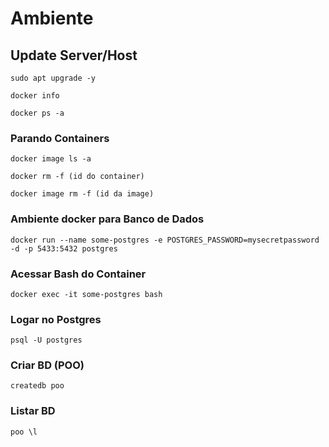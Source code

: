 # Ambiente
## Update Server/Host

```
sudo apt upgrade -y
```
```
docker info
```
```
docker ps -a
```
### Parando Containers
```
docker image ls -a
```
```
docker rm -f (id do container)
```
```
docker image rm -f (id da image)
```

### Ambiente docker para Banco de Dados

```
docker run --name some-postgres -e POSTGRES_PASSWORD=mysecretpassword -d -p 5433:5432 postgres

```
### Acessar Bash do Container
```
docker exec -it some-postgres bash
```
### Logar no Postgres
```
psql -U postgres
```

### Criar BD (POO)
```
createdb poo
```
### Listar BD
```
poo \l
```
